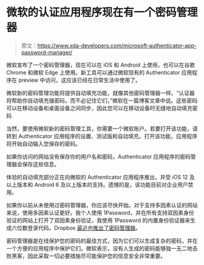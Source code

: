 # 微软的认证应用程序现在有一个密码管理器

> 原文：<https://www.xda-developers.com/microsoft-authenticator-app-password-manager/>

微软宣布了一个密码管理器，现在可以在 iOS 和 Android 上使用，也可以在谷歌 Chrome 和微软 Edge 上使用。新工具可以通过微软现有的 Authenticator 应用程序在 preview 中访问，这应该已经在日常生活中使用了。

微软新的密码管理功能将提供自动填充功能，就像其他密码管理器一样。“认证器将帮助你自动填充强密码，而不必记住它们，”微软在一篇博客文章中说。这些密码可以在移动设备和桌面设备之间同步，因此您可以在移动设备时无缝地自动填充密码

当然，要使用微软新的密码管理工具，你需要一个微软账户。若要打开该功能，请转到 Authenticator 应用程序的设置、测试版和自动填充。打开该功能，应用程序将开始自动输入您保存的密码。

如果你访问的网站没有保存你的用户名和密码，Authenticator 应用程序的密码管理器会保存这些信息。

体验的自动填充部分正在向微软的 Authenticator 应用程序推出，并受 iOS 12 及以上版本和 Android 6 及以上版本的支持。遗憾的是，该功能目前对企业用户禁用。

如果你以前从未使用过密码管理器，你应该尽快开始。对于支持多因素认证的网站来说，使用多因素认证更好。我个人使用 1Password，并在所有支持双因素身份验证的网站上打开了双因素身份验证，我使用 1Password 的内置身份验证器来生成六位数登录代码。Dropbox [最近也推出了密码管理器](https://www.xda-developers.com/dropbox-password-manager-vault-computer-backup/)。

密码管理器是在线保护您的密码的最佳方式，因为它们可以生成复杂的密码，并在一个方便的应用程序中保护它们。微软表示，没有人生成的密码能够独一无二地击败黑客，因此采取一切必要措施尽可能保护您的信息安全非常重要。